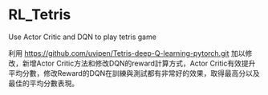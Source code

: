 # RL_Tetris
Use Actor Critic and DQN to play tetris game

利用 https://github.com/uvipen/Tetris-deep-Q-learning-pytorch.git 加以修改，新增Actor Critic方法和修改DQN的reward計算方式，Actor Critic有效提升平均分數，修改Reward的DQN在訓練與測試都有非常好的效果，取得最高分以及最佳的平均分數表現。
